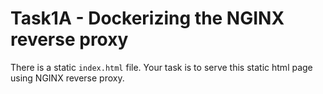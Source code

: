 # Task1A - Dockerizing the NGINX reverse proxy

There is a static `index.html` file. Your task is to serve this static html page using NGINX reverse proxy.